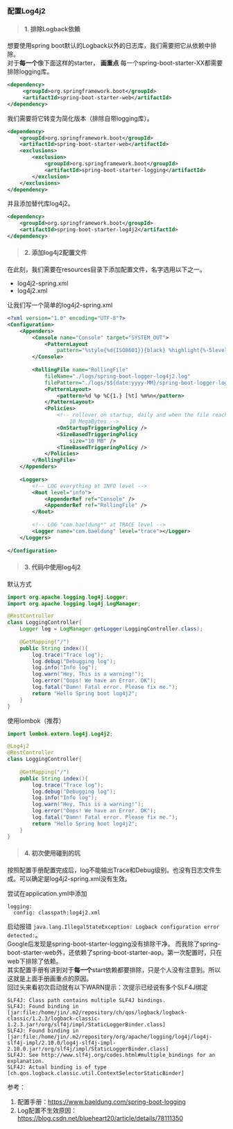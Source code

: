 ### 配置Log4j2
> #### 1. 排除Logback依赖

想要使用spring boot默认的Logback以外的日志库，我们需要把它从依赖中排除。  
对于**每一个**像下面这样的starter， **画重点** 每一个spring-boot-starter-XX都需要排除logging库。  
```xml
<dependency>
     <groupId>org.springframework.boot</groupId>
     <artifactId>spring-boot-starter-web</artifactId>
</dependency>
```
我们需要将它转变为简化版本（排除自带logging库）。

```xml
<dependency>
    <groupId>org.springframework.boot</groupId>
    <artifactId>spring-boot-starter-web</artifactId>
    <exclusions>
        <exclusion>
            <groupId>org.springframework.boot</groupId>
            <artifactId>spring-boot-starter-logging</artifactId>
        </exclusion>
    </exclusions>
</dependency>
```
并且添加替代库log4j2。
```xml
<dependency>
    <groupId>org.springframework.boot</groupId>
    <artifactId>spring-boot-starter-log4j2</artifactId>
</dependency>
```

> #### 2. 添加log4j2配置文件
在此刻，我们需要在resources目录下添加配置文件，名字选用以下之一。
*   log4j2-spring.xml
*   log4j2.xml

让我们写一个简单的log4j2-spring.xml  
```xml
<?xml version="1.0" encoding="UTF-8"?>
<Configuration>
    <Appenders>
        <Console name="Console" target="SYSTEM_OUT">
            <PatternLayout
                pattern="%style{%d{ISO8601}}{black} %highlight{%-5level }[%style{%t}{bright,blue}] %style{%C{1.}}{bright,yellow}: %msg%n%throwable" />
        </Console>
 
        <RollingFile name="RollingFile"
            fileName="./logs/spring-boot-logger-log4j2.log"
            filePattern="./logs/$${date:yyyy-MM}/spring-boot-logger-log4j2-%d{-dd-MMMM-yyyy}-%i.log.gz">
            <PatternLayout>
                <pattern>%d %p %C{1.} [%t] %m%n</pattern>
            </PatternLayout>
            <Policies>
                <!-- rollover on startup, daily and when the file reaches 
                    10 MegaBytes -->
                <OnStartupTriggeringPolicy />
                <SizeBasedTriggeringPolicy
                    size="10 MB" />
                <TimeBasedTriggeringPolicy />
            </Policies>
        </RollingFile>
    </Appenders>
 
    <Loggers>
        <!-- LOG everything at INFO level -->
        <Root level="info">
            <AppenderRef ref="Console" />
            <AppenderRef ref="RollingFile" />
        </Root>
 
        <!-- LOG "com.baeldung*" at TRACE level -->
        <Logger name="com.baeldung" level="trace"></Logger>
    </Loggers>
 
</Configuration>
```
> #### 3. 代码中使用log4j2
默认方式
```java
import org.apache.logging.log4j.Logger;
import org.apache.logging.log4j.LogManager;

@RestController
class LoggingController{
    Logger log = LogManager.getLogger(LoggingController.class);
    
    @GetMapping("/")
    public String index(){ 
        log.trace("Trace log");
        log.debug("Debugging log");
        log.info("Info log");
        log.warn("Hey, This is a warning!");
        log.error("Oops! We have an Error. OK");
        log.fatal("Damn! Fatal error. Please fix me.");
        return "Hello Spring boot log4j2";
    }
}
```
使用lombok（推荐）
```java
import lombok.extern.log4j.Log4j2;

@Log4j2
@RestController
class LoggingController{
    
    @GetMapping("/")
    public String index(){ 
        log.trace("Trace log");
        log.debug("Debugging log");
        log.info("Info log");
        log.warn("Hey, This is a warning!");
        log.error("Oops! We have an Error. OK");
        log.fatal("Damn! Fatal error. Please fix me.");
        return "Hello Spring boot log4j2";
    }
}
```

> #### 4. 初次使用碰到的坑
按照配置手册配置完成后，log不能输出Trace和Debug级别。也没有日志文件生成。可以确定是log4j2-spring.xml没有生效。  

尝试在application.yml中添加
```
logging:
  config: classpath:log4j2.xml
```
启动报错 `java.lang.IllegalStateException: Logback configuration error detected:`。  
Google后发现是spring-boot-starter-logging没有排除干净。 而我除了spring-boot-starter-web外，还依赖了spring-boot-starter-aop。第一次配置时，只在web下排除了依赖。  
其实配置手册有讲到对于**每一个**start依赖都要排除，只是个人没有注意到。所以这就是上面手册画重点的原因。  
回过头来看初次启动就有以下WARN提示：次提示已经说有多个SLF4J绑定
```log
SLF4J: Class path contains multiple SLF4J bindings.
SLF4J: Found binding in [jar:file:/home/jin/.m2/repository/ch/qos/logback/logback-classic/1.2.3/logback-classic-1.2.3.jar!/org/slf4j/impl/StaticLoggerBinder.class]
SLF4J: Found binding in [jar:file:/home/jin/.m2/repository/org/apache/logging/log4j/log4j-slf4j-impl/2.10.0/log4j-slf4j-impl-2.10.0.jar!/org/slf4j/impl/StaticLoggerBinder.class]
SLF4J: See http://www.slf4j.org/codes.html#multiple_bindings for an explanation.
SLF4J: Actual binding is of type [ch.qos.logback.classic.util.ContextSelectorStaticBinder]
```


参考：
1. 配置手册：https://www.baeldung.com/spring-boot-logging
2. Log配置不生效原因：https://blog.csdn.net/blueheart20/article/details/78111350

